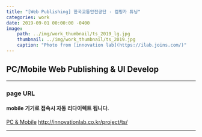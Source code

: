 ```yaml
---
title: "[Web Publishing] 한국교통안전공단 - 캠핑카 튜닝"
categories: work
date: 2019-09-01 00:00:00 -0400
image: 
    path: ../img/work_thumbnail/ts_2019_lg.jpg
    thumbnail: ../img/work_thumbnail/ts_2019.jpg
    caption: "Photo from [innovation lab](https://ilab.joins.com/)"
---
```

<style>
.entry-feature-image{max-width: 500px;}
</style>

## PC/Mobile Web Publishing & UI Develop

---

### page URL
#### mobile 기기로 접속시 자동 리다이렉트 됩니다.
[PC & Mobile](http://innovationlab.co.kr/project/ts/)
http://innovationlab.co.kr/project/ts/

---

